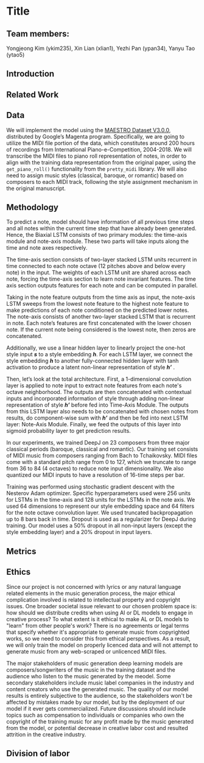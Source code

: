 # Title

## Team members:
Yongjeong Kim (ykim235), Xin Lian (xlian1), Yezhi Pan (ypan34), Yanyu Tao (ytao5)

## Introduction

## Related Work

## Data
We will implement the model using the [MAESTRO Dataset V3.0.0](https://magenta.tensorflow.org/datasets/maestro#download), distributed by Google’s Magenta program. Specifically, we are going to utilize the MIDI file portion of the data, which constitutes around 200 hours of recordings from International Piano-e-Competition, 2004-2018. We will transcribe the MIDI files to piano roll representation of notes, in order to align with the training data representation from the original paper, using the `get_piano_roll()` functionality from the `pretty_midi` library. We will also need to assign music styles (classical, baroque, or romantic) based on composers to each MIDI track, following the style assignment mechanism in the original manuscript.


## Methodology
To predict a note, model should have information of all previous time steps and all notes within the current time step that have already been generated. Hence, the Biaxial LSTM consists of two primary modules: the time-axis module and note-axis module. These two parts will take inputs along the time and note axes respectively.

The time-axis section consists of two-layer stacked LSTM units recurrent in time connected to each note octave (12 pitches above and below every note) in the input. The weights of each LSTM unit are shared across each note, forcing the time-axis section to learn note invariant features. The time axis section outputs features for each note and can be computed in parallel.

Taking in the note feature outputs from the time axis as input, the note-axis LSTM sweeps from the lowest note feature to the highest note feature to make predictions of each note conditioned on the predicted lower notes. The note-axis consists of another two-layer stacked LSTM that is recurrent in note. Each note’s features are first concatenated with the
lower chosen note. If the current note being considered is the lowest note, then zeros are concatenated.

Additionally, we use a linear hidden layer to linearly project the one-hot style input ***s*** to a style embedding ***h***. For each LSTM layer, we connect the style embedding ***h*** to another fully-connected hidden layer with tanh activation to produce a latent non-linear representation of style ***h’*** .

Then, let’s look at the total architecture. First, a 1-dimensional convolution layer is applied to note input to extract note features from each note's octave neighborhood. The outputs are then concatenated with contextual inputs and incorporated information of style through adding non-linear representation of style ***h’*** before fed into Time-Axis Module. The outputs from this LSTM layer also needs to be concatenated with chosen notes from results, do component-wise sum with ***h’*** and then be fed into next LSTM layer: Note-Axis Module. Finally, we feed the outputs of this layer into sigmoid probability layer to get prediction results.

In our experiments, we trained DeepJ on 23 composers from three major classical periods (baroque, classical and romantic). Our training set consists of MIDI music from composers ranging from Bach to Tchaikovsky. MIDI files come with a standard pitch range from 0 to 127, which we truncate to range from 36 to 84 (4 octaves) to reduce note input dimensionality. We also quantized our MIDI inputs to have a resolution of 16-time steps per bar.

Training was performed using stochastic gradient descent with the Nesterov Adam optimizer. Specific hyperparameters used were 256 units for LSTMs in the time-axis and 128 units for the LSTMs in the note axis. We used 64 dimensions to represent our style embedding space and 64 filters for the note octave convolution layer. We used truncated backpropagation up to 8 bars back in time. Dropout is used as a regularizer for DeepJ during training. Our model uses a 50% dropout in all non-input layers (except the style embedding layer) and a 20% dropout in input layers.


## Metrics

## Ethics
Since our project is not concerned with lyrics or any natural language related elements in the music generation process, the major ethical complication involved is related to intellectual property and copyright issues. One broader societal issue relevant to our chosen problem space is: how should we distribute credits when using AI or DL models to engage in creative process? To what extent is it ethical to make AL or DL models to "learn" from other people's work? There is no agreements or legal terms that specify whether it's appropriate to generate music from copyrighted works, so we need to consider this from ethical perspectives. As a result, we will only train the model on properly licenced data and will not attempt to generate music from any web-scraped or unlicenced MIDI files.

The major stakeholders of music generation deep learning models are composers/songwriters of the music in the training dataset and the audience who listen to the music generated by the meodel. Some secondary stakeholders include music label companies in the industry and content creators who use the generated music. The quality of our model results is entirely subjective to the audience, so the stakeholders won't be affected by mistakes made by our model, but by the deployment of our model if it ever gets commercialized. Future discussions should include topics such as compensation to individuals or companies who own the copyright of the training music for any profit made by the music generated from the model, or potential decrease in creative labor cost and resulted attrition in the creative industry.


## Division of labor



